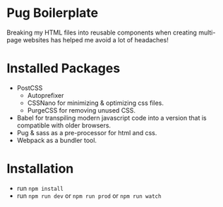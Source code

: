 # Pug Boilerplate
Breaking my HTML files into reusable components when creating multi-page websites has helped me avoid a lot of headaches!

# Installed Packages
- PostCSS
    - Autoprefixer
    - CSSNano for minimizing & optimizing css files.
    - PurgeCSS for removing unused CSS.
- Babel for transpiling modern javascript code into a version that is compatible with older browsers.
- Pug & sass as a pre-processor for html and css.
- Webpack as a bundler tool.

# Installation
- run `npm install`
- run `npm run dev` or `npm run prod` or  `npm run watch`